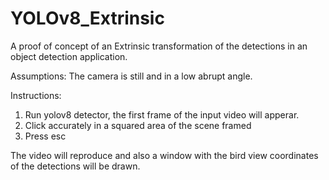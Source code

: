 # YOLOv8_Extrinsic
A proof of concept of an Extrinsic transformation of the detections in an object detection application.

Assumptions: The camera is still and in a low abrupt angle.

Instructions:
1. Run yolov8 detector, the first frame of the input video will apperar.
2. Click accurately in a squared area of the scene framed
3. Press esc

The video will reproduce and also a window with the bird view coordinates of the detections will be drawn.

